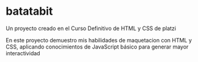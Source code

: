 # batatabit
Un proyecto creado en el Curso Definitivo de HTML y CSS de platzi

En este proyecto demuestro mis habilidades de maquetacion con HTML y CSS, 
aplicando conocimientos de JavaScript básico para generar mayor interactividad
